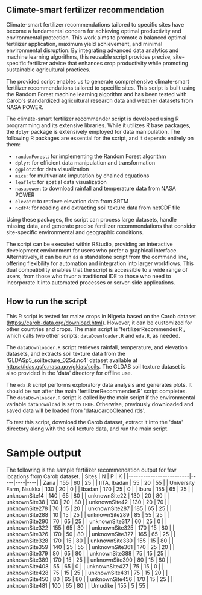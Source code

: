 ## Climate-smart fertilizer recommendation
Climate-smart fertilizer recommendations tailored to specific sites have become a fundamental concern for achieving optimal productivity and environmental protection. This work aims to promote a balanced optimal fertilizer application, maximum yield achievement, and minimal environmental disruption. By integrating advanced data analytics and machine learning algorithms, this reusable script provides precise, site-specific fertilizer advice that enhances crop productivity while promoting sustainable agricultural practices. 

The provided script enables us to generate comprehensive climate-smart fertilizer recommendations tailored to specific sites. This script is built using the Random Forest machine learning algorithm and has been tested with Carob's standardized agricultural research data and weather datasets from NASA POWER.

The climate-smart fertilizer recommender script is developed using R programming and its extensive libraries. While it utilizes R base packages, the `dplyr` package is extensively employed for data manipulation. The following R packages are essential for the script, and it depends entirely on them:

- `randomForest`: for implementing the Random Forest algorithm
- `dplyr`: for efficient data manipulation and transformation
- `ggplot2`: for data visualization
- `mice`: for multivariate imputation by chained equations
- `leaflet`: for spatial data visualization
- `nasapower`: to download rainfall and temperature data from NASA POWER
- `elevatr`: to retrieve elevation data from SRTM
- `ncdf4`: for reading and extracting soil texture data from netCDF file 

Using these packages, the script can process large datasets, handle missing data, and generate precise fertilizer recommendations that consider site-specific environmental and geographic conditions. 

The script can be executed within RStudio, providing an interactive development environment for users who prefer a graphical interface. Alternatively, it can be run as a standalone script from the command line, offering flexibility for automation and integration into larger workflows. This dual compatibility enables that the script is accessible to a wide range of users, from those who favor a traditional IDE to those who need to incorporate it into automated processes or server-side applications.

## How to run the script
This R script is tested for maize crops in Nigeria based on the Carob dataset (https://carob-data.org/download.html). However, it can be customized for other countries and crops. The main script is 'fertilizerRecommender.R', which calls two other scripts: `dataDownloader.R` and `eda.R`, as needed.

The `dataDownloader.R` script retrieves rainfall, temperature, and elevation datasets, and extracts soil texture data from the 'GLDASp5_soiltexture_025d.nc4' dataset available at https://ldas.gsfc.nasa.gov/gldas/soils. The GLDAS soil texture dataset is also provided in the 'data' directory for offline use.

The `eda.R` script performs exploratory data analysis and generates plots. It should be run after the main 'fertilizerRecommender.R' script completes. The `dataDownloader.R` script is called by the main script if the environmental variable `dataDownload` is set to `TRUE`. Otherwise, previously downloaded and saved data will be loaded from 'data/carobCleaned.rds'.

To test this script, download the Carob dataset, extract it into the 'data' directory along with the soil texture data, and run the main script.

# Sample output
The following is the sample fertilizer recommendation output for few locations from Carob dataset.
| Sites                                 | N   | P  | K  |
|-------------------------|-----|----|----|
| Zaria                                 | 155 | 60 | 25 |
| IITA, Ibadan                      |  55 | 20 | 55 |
| University Farm, Nsukka | 130 | 20 |  0 |
| Ibadan                              | 170 | 25 |  0 |
| Iburu                                 | 155 | 65 | 25 |
| unknownSite14           | 140 | 65 | 80 |
| unknownSite22           | 130 | 20 | 80 |
| unknownSite38           | 130 | 20 | 80 |
| unknownSite42           | 130 | 20 | 70 |
| unknownSite278          |  70 | 15 | 20 |
| unknownSite287          | 185 | 65 | 25 |
| unknownSite288          |  10 | 15 | 25 |
| unknownSite289          |  85 | 55 | 25 |
| unknownSite290          |  70 | 65 | 25 |
| unknownSite317          |  60 | 25 |  0 |
| unknownSite322          | 155 | 65 | 30 |
| unknownSite325          | 170 | 15 | 80 |
| unknownSite326          | 170 | 50 | 80 |
| unknownSite327          | 165 | 65 | 25 |
| unknownSite328          | 170 | 15 | 80 |
| unknownSite330          | 155 | 15 | 80 |
| unknownSite359          | 140 | 25 | 55 |
| unknownSite361          | 170 | 25 | 20 |
| unknownSite379          |  80 | 65 | 80 |
| unknownSite388          |  75 | 15 | 25 |
| unknownSite389          | 170 | 15 | 25 |
| unknownSite390          |  80 | 15 | 80 |
| unknownSite408          |  55 | 65 |  0 |
| unknownSite427          |  75 | 15 |  0 |
| unknownSite428          |  75 | 15 | 25 |
| unknownSite431          |  75 | 15 | 20 |
| unknownSite450          |  80 | 65 | 80 |
| unknownSite456          | 170 | 15 | 25 |
| unknownSite481          | 100 | 65 | 80 |
| Umudike                 | 155 |  5 | 55 |
